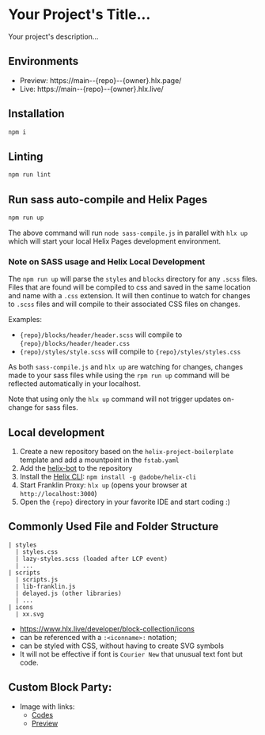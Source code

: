 # Your Project's Title...
Your project's description...

## Environments
- Preview: https://main--{repo}--{owner}.hlx.page/
- Live: https://main--{repo}--{owner}.hlx.live/

## Installation

```sh
npm i
```

## Linting

```sh
npm run lint
```
## Run sass auto-compile and Helix Pages
```sh
npm run up
```

The above command will run `node sass-compile.js` in parallel with `hlx up` which will start your local Helix Pages development environment.

### Note on SASS usage and Helix Local Development

 The `npm run up` will parse the `styles` and `blocks` directory for any `.scss` files. Files that are found will be compiled to css and saved in the same location and name with a `.css` extension. It will then continue to watch for changes to `.scss` files and will compile to their associated CSS files on changes.

Examples: 
  - `{repo}/blocks/header/header.scss` will compile to `{repo}/blocks/header/header.css`
  - `{repo}/styles/style.scss` will compile to `{repo}/styles/styles.css`

As both `sass-compile.js` and `hlx up` are watching for changes, changes made to your sass files while using the `rpm run up` command will be reflected automatically in your localhost. 

Note that using only the `hlx up` command will not trigger updates on-change for sass files.

## Local development

1. Create a new repository based on the `helix-project-boilerplate` template and add a mountpoint in the `fstab.yaml`
1. Add the [helix-bot](https://github.com/apps/helix-bot) to the repository
1. Install the [Helix CLI](https://github.com/adobe/helix-cli): `npm install -g @adobe/helix-cli`
1. Start Franklin Proxy: `hlx up` (opens your browser at `http://localhost:3000`)
1. Open the `{repo}` directory in your favorite IDE and start coding :)


## Commonly Used File and Folder Structure
    | styles
      | styles.css 
      | lazy-styles.scss (loaded after LCP event)
      | ...
    | scripts
      | scripts.js
      | lib-franklin.js
      | delayed.js (other libraries)
      | ...
    | icons
      | xx.svg

  - https://www.hlx.live/developer/block-collection/icons
  - can be referenced with a `:<iconname>:` notation; 
  - can be styled with CSS, without having to create SVG symbols
  - It will not be effective if font is `Courier New` that unusual text font but code.
  
## Custom Block Party:
 - Image with links: 
   - [Codes](https://github.com/hlxsites/wgf-pga-tour/blob/86dadfc5720a3e097fd7b354c007e61fed4b722f/blocks/header/header.js#L20-L39 )
   - [Preview](https://main--wgf-pga-tour--hlxsites.hlx.page/footer?view-doc-source=true)